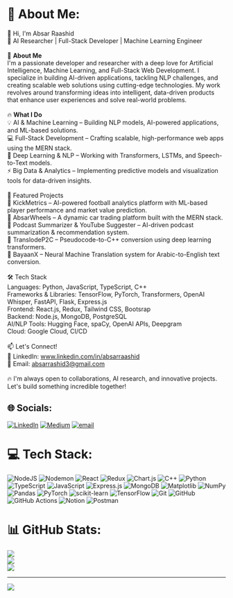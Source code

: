 # 💫 About Me:
👋 Hi, I'm Absar Raashid<br>🚀 AI Researcher | Full-Stack Developer | Machine Learning Engineer<br><br>🌟 **About Me** <br>I'm a passionate developer and researcher with a deep love for Artificial Intelligence, Machine Learning, and Full-Stack Web Development. I specialize in building AI-driven applications, tackling NLP challenges, and creating scalable web solutions using cutting-edge technologies. My work revolves around transforming ideas into intelligent, data-driven products that enhance user experiences and solve real-world problems.<br><br>🔥 **What I Do**<br>💡 AI & Machine Learning – Building NLP models, AI-powered applications, and ML-based solutions.<br>💻 Full-Stack Development – Crafting scalable, high-performance web apps using the MERN stack.<br>🧠 Deep Learning & NLP – Working with Transformers, LSTMs, and Speech-to-Text models.<br>⚡ Big Data & Analytics – Implementing predictive models and visualization tools for data-driven insights.<br><br>🚀 Featured Projects<br>🔹 KickMetrics – AI-powered football analytics platform with ML-based player performance and market value prediction.<br>🔹 AbsarWheels – A dynamic car trading platform built with the MERN stack.<br>🔹 Podcast Summarizer & YouTube Suggester – AI-driven podcast summarization & recommendation system.<br>🔹 TranslodeP2C – Pseudocode-to-C++ conversion using deep learning transformers.<br>🔹 BayaanX – Neural Machine Translation system for Arabic-to-English text conversion.<br><br>🛠 Tech Stack<br>Languages: Python, JavaScript, TypeScript, C++<br>Frameworks & Libraries: TensorFlow, PyTorch, Transformers, OpenAI Whisper, FastAPI, Flask, Express.js<br>Frontend: React.js, Redux, Tailwind CSS, Bootsrap<br>Backend: Node.js, MongoDB, PostgreSQL<br>AI/NLP Tools: Hugging Face, spaCy, OpenAI APIs, Deepgram<br> Cloud: Google Cloud, CI/CD<br><br>📫 Let's Connect!<br>💼 LinkedIn: www.linkedin.com/in/absarraashid<br>📧 Email: absarrashid3@gmail.com<br><br>🔥 I'm always open to collaborations, AI research, and innovative projects. Let's build something incredible together!


## 🌐 Socials:
[![LinkedIn](https://img.shields.io/badge/LinkedIn-%230077B5.svg?logo=linkedin&logoColor=white)](https://linkedin.com/in/www.linkedin.com/in/absarraashid) [![Medium](https://img.shields.io/badge/Medium-12100E?logo=medium&logoColor=white)](https://medium.com/@https://medium.com/@absarrashid3) [![email](https://img.shields.io/badge/Email-D14836?logo=gmail&logoColor=white)](mailto:absarrashid3@gmail.com) 

# 💻 Tech Stack:
![NodeJS](https://img.shields.io/badge/node.js-6DA55F?style=for-the-badge&logo=node.js&logoColor=white) ![Nodemon](https://img.shields.io/badge/NODEMON-%23323330.svg?style=for-the-badge&logo=nodemon&logoColor=%BBDEAD) ![React](https://img.shields.io/badge/react-%2320232a.svg?style=for-the-badge&logo=react&logoColor=%2361DAFB) ![Redux](https://img.shields.io/badge/redux-%23593d88.svg?style=for-the-badge&logo=redux&logoColor=white) ![Chart.js](https://img.shields.io/badge/chart.js-F5788D.svg?style=for-the-badge&logo=chart.js&logoColor=white) ![C++](https://img.shields.io/badge/c++-%2300599C.svg?style=for-the-badge&logo=c%2B%2B&logoColor=white) ![Python](https://img.shields.io/badge/python-3670A0?style=for-the-badge&logo=python&logoColor=ffdd54) ![TypeScript](https://img.shields.io/badge/typescript-%23007ACC.svg?style=for-the-badge&logo=typescript&logoColor=white) ![JavaScript](https://img.shields.io/badge/javascript-%23323330.svg?style=for-the-badge&logo=javascript&logoColor=%23F7DF1E) ![Express.js](https://img.shields.io/badge/express.js-%23404d59.svg?style=for-the-badge&logo=express&logoColor=%2361DAFB) ![MongoDB](https://img.shields.io/badge/MongoDB-%234ea94b.svg?style=for-the-badge&logo=mongodb&logoColor=white) ![Matplotlib](https://img.shields.io/badge/Matplotlib-%23ffffff.svg?style=for-the-badge&logo=Matplotlib&logoColor=black) ![NumPy](https://img.shields.io/badge/numpy-%23013243.svg?style=for-the-badge&logo=numpy&logoColor=white) ![Pandas](https://img.shields.io/badge/pandas-%23150458.svg?style=for-the-badge&logo=pandas&logoColor=white) ![PyTorch](https://img.shields.io/badge/PyTorch-%23EE4C2C.svg?style=for-the-badge&logo=PyTorch&logoColor=white) ![scikit-learn](https://img.shields.io/badge/scikit--learn-%23F7931E.svg?style=for-the-badge&logo=scikit-learn&logoColor=white) ![TensorFlow](https://img.shields.io/badge/TensorFlow-%23FF6F00.svg?style=for-the-badge&logo=TensorFlow&logoColor=white) ![Git](https://img.shields.io/badge/git-%23F05033.svg?style=for-the-badge&logo=git&logoColor=white) ![GitHub](https://img.shields.io/badge/github-%23121011.svg?style=for-the-badge&logo=github&logoColor=white) ![GitHub Actions](https://img.shields.io/badge/github%20actions-%232671E5.svg?style=for-the-badge&logo=githubactions&logoColor=white) ![Notion](https://img.shields.io/badge/Notion-%23000000.svg?style=for-the-badge&logo=notion&logoColor=white) ![Postman](https://img.shields.io/badge/Postman-FF6C37?style=for-the-badge&logo=postman&logoColor=white)
# 📊 GitHub Stats:
![](https://github-readme-stats.vercel.app/api?username=AbsarRaashid3&theme=dark&hide_border=false&include_all_commits=false&count_private=false)<br/>
![](https://nirzak-streak-stats.vercel.app/?user=AbsarRaashid3&theme=dark&hide_border=false)<br/>
![](https://github-readme-stats.vercel.app/api/top-langs/?username=AbsarRaashid3&theme=dark&hide_border=false&include_all_commits=false&count_private=false&layout=compact)

---
[![](https://visitcount.itsvg.in/api?id=AbsarRaashid3&icon=0&color=0)](https://visitcount.itsvg.in)

<!-- Proudly created with GPRM ( https://gprm.itsvg.in ) -->
